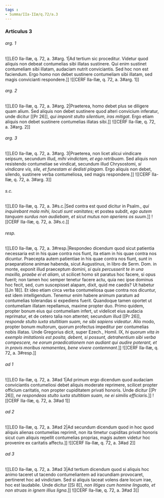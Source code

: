 ```yaml
---
tags : 
- Summa/IIa-IIæ/q.72/a.3
---
```


### Articulus 3

###### arg. 1
![[LEO IIa-IIæ, q. 72, a. 3#arg. 1|Ad tertium sic proceditur. Videtur quod aliquis non debeat contumelias sibi illatas sustinere. Qui enim sustinet contumeliam sibi illatam, audaciam nutrit conviciantis. Sed hoc non est faciendum. Ergo homo non debet sustinere contumeliam sibi illatam, sed magis convicianti respondere.]]
![[CERF IIa-IIæ, q. 72, a. 3#arg. 1]]

###### arg. 2
![[LEO IIa-IIæ, q. 72, a. 3#arg. 2|Praeterea, homo debet plus se diligere quam alium. Sed aliquis non debet sustinere quod alteri convicium inferatur, unde dicitur [[Pr 26]], *qui imponit stulto silentium, iras mitigat*. Ergo etiam aliquis non debet sustinere contumelias illatas sibi.]]
![[CERF IIa-IIæ, q. 72, a. 3#arg. 2]]

###### arg. 3
![[LEO IIa-IIæ, q. 72, a. 3#arg. 3|Praeterea, non licet alicui vindicare seipsum, secundum illud, *mihi vindictam, et ego retribuam*. Sed aliquis non resistendo contumeliae se vindicat, secundum illud Chrysostomi, *si vindicare vis, sile, et funestam ei dedisti plagam*. Ergo aliquis non debet, silendo, sustinere verba contumeliosa, sed magis respondere.]]
![[CERF IIa-IIæ, q. 72, a. 3#arg. 3]]

###### s.c.
![[LEO IIa-IIæ, q. 72, a. 3#s.c.|Sed contra est quod dicitur in Psalm., *qui inquirebant mala mihi, locuti sunt vanitates*; et postea subdit, *ego autem tanquam surdus non audiebam, et sicut mutus non aperiens os suum*.]]
![[CERF IIa-IIæ, q. 72, a. 3#s.c.]]

###### resp.
![[LEO IIa-IIæ, q. 72, a. 3#resp.|Respondeo dicendum quod sicut patientia necessaria est in his quae contra nos fiunt, ita etiam in his quae contra nos dicuntur. Praecepta autem patientiae in his quae contra nos fiunt, sunt in praeparatione animae habenda, sicut Augustinus, in libro de Serm. Dom. in monte, exponit illud praeceptum domini, *si quis percusserit te in una maxilla, praebe ei et aliam*, ut scilicet homo sit paratus hoc facere, si opus fuerit; non tamen hoc semper tenetur facere actu, quia nec ipse dominus hoc fecit, sed, cum suscepisset alapam, dixit, quid me caedis? Ut habetur [[Jn 18]]. Et ideo etiam circa verba contumeliosa quae contra nos dicuntur, est idem intelligendum. Tenemur enim habere animum paratum ad contumelias tolerandas si expediens fuerit. Quandoque tamen oportet ut contumeliam illatam repellamus, maxime propter duo. Primo quidem, propter bonum eius qui contumeliam infert, ut videlicet eius audacia reprimatur, et de cetero talia non attentet; secundum illud [[Pr 26]], *responde stulto iuxta stultitiam suam, ne sibi sapiens videatur*. Alio modo, propter bonum multorum, quorum profectus impeditur per contumelias nobis illatas. Unde Gregorius dicit, super Ezech., Homil. IX, *hi quorum vita in exemplo imitationis est posita, debent, si possunt, detrahentium sibi verba compescere, ne eorum praedicationem non audiant qui audire poterant, et in pravis moribus remanentes, bene vivere contemnant*.]]
![[CERF IIa-IIæ, q. 72, a. 3#resp.]]

###### ad 1
![[LEO IIa-IIæ, q. 72, a. 3#ad 1|Ad primum ergo dicendum quod audaciam conviciantis contumeliosi debet aliquis moderate reprimere, scilicet propter officium caritatis, non propter cupiditatem privati honoris. Unde dicitur [[Pr 26]], *ne respondeas stulto iuxta stultitiam suam, ne ei similis efficiaris*.]]
![[CERF IIa-IIæ, q. 72, a. 3#ad 1]]

###### ad 2
![[LEO IIa-IIæ, q. 72, a. 3#ad 2|Ad secundum dicendum quod in hoc quod aliquis alienas contumelias reprimit, non ita timetur cupiditas privati honoris sicut cum aliquis repellit contumelias proprias, magis autem videtur hoc provenire ex caritatis affectu.]]
![[CERF IIa-IIæ, q. 72, a. 3#ad 2]]

###### ad 3
![[LEO IIa-IIæ, q. 72, a. 3#ad 3|Ad tertium dicendum quod si aliquis hoc animo taceret ut tacendo contumeliantem ad iracundiam provocaret, pertineret hoc ad vindictam. Sed si aliquis taceat volens dare locum irae, hoc est laudabile. Unde dicitur [[Si 8]], *non litiges cum homine linguato, et non struas in ignem illius ligna*.]]
![[CERF IIa-IIæ, q. 72, a. 3#ad 3]]

